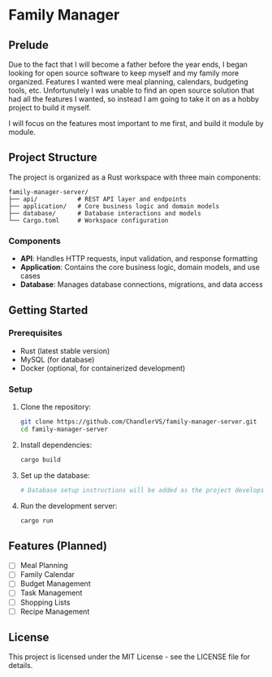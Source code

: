 # Family Manager
## Prelude
Due to the fact that I will become a father before the year ends, I began looking for open source software to keep myself and my family more organized. Features I wanted were meal planning, calendars, budgeting tools, etc. Unfortunutely I was unable to find an open source solution that had all the features I wanted, so instead I am going to take it on as a hobby project to build it myself.

I will focus on the features most important to me first, and build it module by module.

## Project Structure

The project is organized as a Rust workspace with three main components:

```
family-manager-server/
├── api/           # REST API layer and endpoints
├── application/   # Core business logic and domain models
├── database/      # Database interactions and models
└── Cargo.toml     # Workspace configuration
```

### Components

- **API**: Handles HTTP requests, input validation, and response formatting
- **Application**: Contains the core business logic, domain models, and use cases
- **Database**: Manages database connections, migrations, and data access

## Getting Started

### Prerequisites

- Rust (latest stable version)
- MySQL (for database)
- Docker (optional, for containerized development)

### Setup

1. Clone the repository:
   ```bash
   git clone https://github.com/ChandlerVS/family-manager-server.git
   cd family-manager-server
   ```

2. Install dependencies:
   ```bash
   cargo build
   ```

3. Set up the database:
   ```bash
   # Database setup instructions will be added as the project develops
   ```

4. Run the development server:
   ```bash
   cargo run
   ```

## Features (Planned)

- [ ] Meal Planning
- [ ] Family Calendar
- [ ] Budget Management
- [ ] Task Management
- [ ] Shopping Lists
- [ ] Recipe Management

## License

This project is licensed under the MIT License - see the LICENSE file for details.
